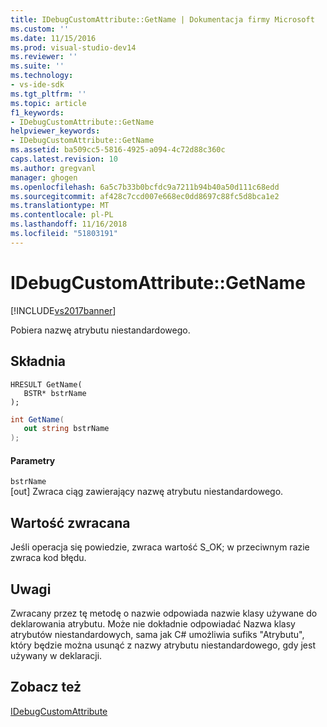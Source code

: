 ```yaml
---
title: IDebugCustomAttribute::GetName | Dokumentacja firmy Microsoft
ms.custom: ''
ms.date: 11/15/2016
ms.prod: visual-studio-dev14
ms.reviewer: ''
ms.suite: ''
ms.technology:
- vs-ide-sdk
ms.tgt_pltfrm: ''
ms.topic: article
f1_keywords:
- IDebugCustomAttribute::GetName
helpviewer_keywords:
- IDebugCustomAttribute::GetName
ms.assetid: ba509cc5-5816-4925-a094-4c72d88c360c
caps.latest.revision: 10
ms.author: gregvanl
manager: ghogen
ms.openlocfilehash: 6a5c7b33b0bcfdc9a7211b94b40a50d111c68edd
ms.sourcegitcommit: af428c7ccd007e668ec0dd8697c88fc5d8bca1e2
ms.translationtype: MT
ms.contentlocale: pl-PL
ms.lasthandoff: 11/16/2018
ms.locfileid: "51803191"
---
```

# <a name="idebugcustomattributegetname"></a>IDebugCustomAttribute::GetName
[!INCLUDE[vs2017banner](../../../includes/vs2017banner.md)]

Pobiera nazwę atrybutu niestandardowego.  
  
## <a name="syntax"></a>Składnia  
  
```cpp#  
HRESULT GetName(   
   BSTR* bstrName  
);  
```  
  
```csharp  
int GetName(  
   out string bstrName  
);  
```  
  
#### <a name="parameters"></a>Parametry  
 `bstrName`  
 [out] Zwraca ciąg zawierający nazwę atrybutu niestandardowego.  
  
## <a name="return-value"></a>Wartość zwracana  
 Jeśli operacja się powiedzie, zwraca wartość S_OK; w przeciwnym razie zwraca kod błędu.  
  
## <a name="remarks"></a>Uwagi  
 Zwracany przez tę metodę o nazwie odpowiada nazwie klasy używane do deklarowania atrybutu. Może nie dokładnie odpowiadać Nazwa klasy atrybutów niestandardowych, sama jak C# umożliwia sufiks "Atrybutu", który będzie można usunąć z nazwy atrybutu niestandardowego, gdy jest używany w deklaracji.  
  
## <a name="see-also"></a>Zobacz też  
 [IDebugCustomAttribute](../../../extensibility/debugger/reference/idebugcustomattribute.md)

